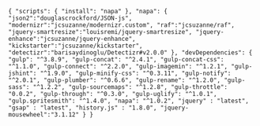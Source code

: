 `
{
  "scripts": {
    "install": "napa"
  },
  "napa": {
    "json2":"douglascrockford/JSON-js",
    "modernizr":"jcsuzanne/modernizr.custom",
    "raf":"jcsuzanne/raf",
    "jquery-smartresize":"louisremi/jquery-smartresize",
    "jquery-enhance":"jcsuzanne/jquery-enhance",
    "kickstarter":"jcsuzanne/kickstarter",
    "detectizr":"barisaydinoglu/Detectizr#v2.0.0"
  },
  "devDependencies": {
    "gulp": "^3.8.9",
    "gulp-concat": "^2.4.1",
    "gulp-concat-css": "^1.1.0",
    "gulp-connect": "^2.2.0",
    "gulp-imagemin": "^1.2.1",
    "gulp-jshint": "^1.9.0",
    "gulp-minify-css": "^0.3.11",
    "gulp-notify": "^2.0.1",
    "gulp-plumber": "^0.6.6",
    "gulp-rename": "^1.2.0",
    "gulp-sass": "^1.2.2",
    "gulp-sourcemaps": "^1.2.8",
    "gulp-throttle": "0.0.2",
    "gulp-through": "^0.3.0",
    "gulp-uglify": "^1.0.1",
    "gulp.spritesmith": "^1.4.0",
    "napa": "^1.0.2",
    "jquery" : "latest",
    "gsap" : "latest",
    "history.js" : "1.8.0",
    "jquery-mousewheel":"3.1.12"
  }
}
`